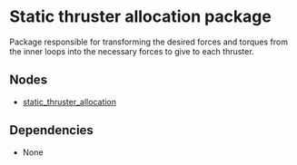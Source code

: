 # Static thruster allocation package

Package responsible for transforming the desired forces and torques from the inner loops into the necessary forces to give to each thruster. 

## Nodes

* [static_thruster_allocation](./static_thruster_allocation.md)

## Dependencies
* None